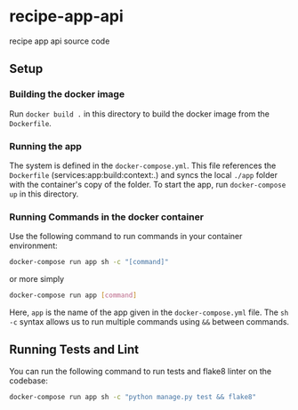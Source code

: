 # recipe-app-api
recipe app api source code

## Setup

### Building the docker image

Run `docker build .` in this directory to build the docker image from the `Dockerfile`.

### Running the app

The system is defined in the `docker-compose.yml`.  This file references the `Dockerfile` (services:app:build:context:.) and syncs the local `./app` folder with the container's copy of the folder.  To start the app, run `docker-compose up` in this directory.

### Running Commands in the docker container
Use the following command to run commands in your container environment:

```bash
docker-compose run app sh -c "[command]"
```

or more simply

```bash
docker-compose run app [command]
```

Here, `app` is the name of the app given in the `docker-compose.yml` file.  The `sh -c` syntax allows us to run multiple commands using `&&` between commands.

## Running Tests and Lint

You can run the following command to run tests and flake8 linter on the codebase:

```bash
docker-compose run app sh -c "python manage.py test && flake8"
```



